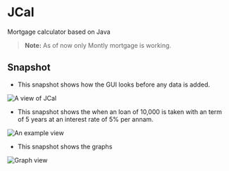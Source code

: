 # JCal
Mortgage calculator based on Java

> **Note:** As of now only Montly mortgage is working.

## Snapshot

* This snapshot shows how the GUI looks before any data is added.

![A view of JCal](https://raw.githubusercontent.com/gollahalli/JCal/master/src/resource/s-1.png)


* This snapshot shows the when an loan of 10,000 is taken with an term of 5 years at an interest rate of 5% per annam.

![An example view](https://raw.githubusercontent.com/gollahalli/JCal/master/src/resource/s-2.png)


* This snapshot shows the graphs

![Graph view](https://raw.githubusercontent.com/gollahalli/JCal/master/src/resource/s-3.png)
